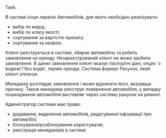 Task:

В системі існує перелік Автомобілів, для якого необхідно реалізувати:
- вибір по марці;
- вибір по класу якості;
- сортування за вартістю прокату;
- сортування за назвою.


Клієнт реєструється в системі, обирає автомобіль та робить замовлення на оренду. 
Незареєстрований клієнт не може зробити замовлення. В даних замовлення клієнт вказує 
паспортні дані, опцію 'з водієм'/'без водія', термін оренди. Система формує Рахунок, який клієнт 
оплачує.


Менеджер розглядає замовлення і може відхилити його, вказавши причину. Також менеджер 
реєструє повернення автомобіля, у випадку пошкодження автомобіля виставляє через систему 
рахунок на ремонт.


Адміністратор системи має права:
- додавання, видалення автомобілів, редагування інформації про автомобілі;
- блокування/розблокування користувачів;
- реєстрація менеджерів в системі